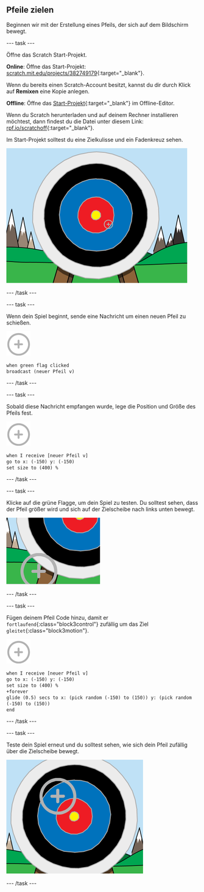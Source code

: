 ## Pfeile zielen

Beginnen wir mit der Erstellung eines Pfeils, der sich auf dem Bildschirm bewegt.

--- task ---

Öffne das Scratch Start-Projekt.

**Online**: Öffne das Start-Projekt: [scratch.mit.edu/projects/382749179](https://scratch.mit.edu/projects/382749179){:target="_blank"}.

Wenn du bereits einen Scratch-Account besitzt, kannst du dir durch Klick auf **Remixen** eine Kopie anlegen.

**Offline**: Öffne das [Start-Projekt](https://rpf.io/p/de-DE/archery-go){:target="_blank"} im Offline-Editor.

Wenn du Scratch herunterladen und auf deinem Rechner installieren möchtest, dann findest du die Datei unter diesem Link: [rpf.io/scratchoff](https://rpf.io/scratchoff){:target="_blank"}.

Im Start-Projekt solltest du eine Zielkulisse und ein Fadenkreuz sehen.

![Start-Projekt](images/archery-starter.png)

--- /task ---

--- task ---

Wenn dein Spiel beginnt, sende eine Nachricht um einen neuen Pfeil zu schießen.

![Ziel Figur](images/target-sprite.png)

```blocks3
when green flag clicked
broadcast (neuer Pfeil v)
```

--- /task ---

--- task ---

Sobald diese Nachricht empfangen wurde, lege die Position und Größe des Pfeils fest.

![Ziel Figur](images/target-sprite.png)

```blocks3
when I receive [neuer Pfeil v]
go to x: (-150) y: (-150)
set size to (400) %
```

--- /task ---

--- task ---

Klicke auf die grüne Flagge, um dein Spiel zu testen. Du solltest sehen, dass der Pfeil größer wird und sich auf der Zielscheibe nach links unten bewegt.

![größeres Ziel unten links auf der Bühne](images/archery-start-test.png)

--- /task ---

--- task ---

Fügen deinem Pfeil Code hinzu, damit er `fortlaufend`{:class="block3control"} zufällig um das Ziel `gleitet`{:class="block3motion"}.

![Ziel Figur](images/target-sprite.png)

```blocks3
when I receive [neuer Pfeil v]
go to x: (-150) y: (-150)
set size to (400) %
+forever
glide (0.5) secs to x: (pick random (-150) to (150)) y: (pick random (-150) to (150))
end
```

--- /task ---

--- task ---

Teste dein Spiel erneut und du solltest sehen, wie sich dein Pfeil zufällig über die Zielscheibe bewegt.

![Ziel in einer anderen Position](images/archery-glide-test.png)

--- /task ---
